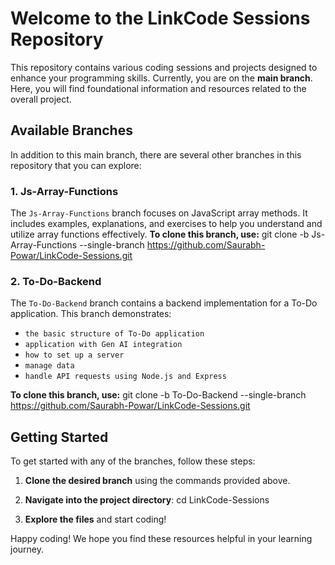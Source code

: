 # Welcome to the LinkCode Sessions Repository

This repository contains various coding sessions and projects designed to enhance your programming skills. Currently, you are on the **main branch**. Here, you will find foundational information and resources related to the overall project.

## Available Branches

In addition to this main branch, there are several other branches in this repository that you can explore:

### 1. Js-Array-Functions
The `Js-Array-Functions` branch focuses on JavaScript array methods. It includes examples, explanations, and exercises to help you understand and utilize array functions effectively.
**To clone this branch, use:**
git clone -b Js-Array-Functions --single-branch https://github.com/Saurabh-Powar/LinkCode-Sessions.git


### 2. To-Do-Backend
The `To-Do-Backend` branch contains a backend implementation for a To-Do application. 
This branch demonstrates:
- `the basic structure of To-Do application`
- `application with Gen AI integration`
- `how to set up a server`
- `manage data`
- `handle API requests using Node.js and Express`


**To clone this branch, use:**
git clone -b To-Do-Backend --single-branch https://github.com/Saurabh-Powar/LinkCode-Sessions.git


## Getting Started

To get started with any of the branches, follow these steps:

1. **Clone the desired branch** using the commands provided above.
2. **Navigate into the project directory**:
cd LinkCode-Sessions


3. **Explore the files** and start coding!

Happy coding! We hope you find these resources helpful in your learning journey.
